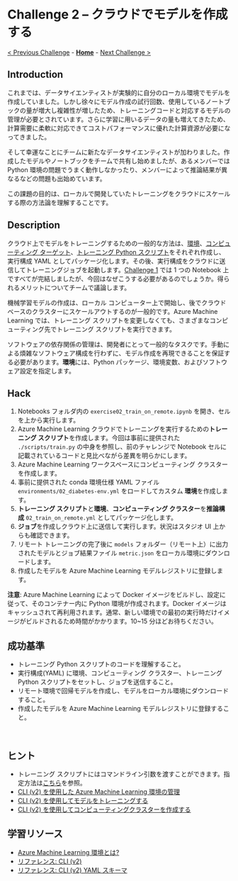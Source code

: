 # Challenge 2 – クラウドでモデルを作成する

[< Previous Challenge](./Challenge-01.md) - **[Home](./README.md)** - [Next Challenge >](./Challenge-03.md)

## Introduction
これまでは、データサイエンティストが実験的に自分のローカル環境でモデルを作成していました。しかし徐々にモデル作成の試行回数、使用しているノートブックの量が増大し複雑性が増したため、トレーニングコードと対応するモデルの管理が必要とされています。さらに学習に用いるデータの量も増えてきたため、計算需要に柔軟に対応できてコストパフォーマンスに優れた計算資源が必要になってきました。

そして幸運なことにチームに新たなデータサイエンティストが加わりました。作成したモデルやノートブックをチームで共有し始めましたが、あるメンバーでは Python 環境の問題でうまく動作しなかったり、メンバーによって推論結果が異なるなどの問題も出始めています。

この課題の目的は、ローカルで開発していたトレーニングをクラウドにスケールする際の方法論を理解することです。

## Description
クラウド上でモデルをトレーニングするための一般的な方法は、[環境](https://docs.microsoft.com/azure/machine-learning/concept-environments)、[コンピューティング ターゲット](https://docs.microsoft.com/azure/machine-learning/concept-compute-target)、[トレーニング Python スクリプト](https://docs.microsoft.com/azure/machine-learning/how-to-train-cli#train-a-model-with-a-custom-script)をそれぞれ作成し、実行構成 YAML としてパッケージ化します。その後、実行構成をクラウドに送信してトレーニングジョブを起動します。[Challenge 1](./Challenge-01.md) では 1 つの Notebook 上ですべてが完結しましたが、今回はなぜこうする必要があるのでしょうか。得られるメリットについてチームで議論します。

機械学習モデルの作成は、ローカル コンピューター上で開始し、後でクラウドベースのクラスターにスケールアウトするのが一般的です。Azure Machine Learning では、トレーニング スクリプトを変更しなくても、さまざまなコンピューティング先でトレーニング スクリプトを実行できます。

ソフトウェアの依存関係の管理は、開発者にとって一般的なタスクです。手動による煩雑なソフトウェア構成を行わずに、モデル作成を再現できることを保証する必要があります。**環境**には、Python パッケージ、環境変数、およびソフトウェア設定を指定します。

## Hack
1. Notebooks フォルダ内の `exercise02_train_on_remote.ipynb` を開き、セルを上から実行します。
1. Azure Machine Learning クラウドでトレーニングを実行するための**トレーニング スクリプト**を作成します。今回は事前に提供された `./scripts/train.py` の中身を参照し、前のチャレンジで Notebook セルに記載されているコードと見比べながら差異を明らかにします。
1. Azure Machine Learning ワークスペースにコンピューティング クラスターを作成します。
1. 事前に提供された conda 環境仕様 YAML ファイル `environments/02_diabetes-env.yml` をロードしてカスタム **環境**を作成します。
1. **トレーニング スクリプト**と**環境**、**コンピューティング クラスター**を**推論構成** `02_train_on_remote.yml` としてパッケージ化します。
1. **ジョブ**を作成しクラウド上に送信して実行します。状況はスタジオ UI 上からも確認できます。
1. リモート トレーニングの完了後に `models` フォルダー（リモート上）に出力されたモデルとジョブ結果ファイル `metric.json` をローカル環境にダウンロードします。
1. 作成したモデルを Azure Machine Learning モデルレジストリに登録します。

**注意**: Azure Machine Learning によって Docker イメージをビルドし、設定に従って、そのコンテナー内に Python 環境が作成されます。Docker イメージはキャッシュされて再利用されます。通常、新しい環境での最初の実行時だけイメージがビルドされるため時間がかかります。10~15 分ほどお待ちください。


## 成功基準
- トレーニング Python スクリプトのコードを理解すること。
- 実行構成(YAML) に環境、コンピューティング クラスター、トレーニング Python スクリプトをセットし、ジョブを送信すること。
- リモート環境で回帰モデルを作成し、モデルをローカル環境にダウンロードすること。
- 作成したモデルを Azure Machine Learning モデルレジストリに登録すること。

<br>

## ヒント
- トレーニング スクリプトにはコマンドライン引数を渡すことができます。指定方法は[こちら](https://docs.microsoft.com/azure/machine-learning/reference-yaml-core-syntax#parameterizing-the-command-with-the-inputs-and-outputs-contexts-of-a-job)を参照。
 - [CLI (v2) を使用した Azure Machine Learning 環境の管理](https://docs.microsoft.com/azure/machine-learning/how-to-manage-environments-v2)
 - [CLI (v2) を使用してモデルをトレーニングする](https://docs.microsoft.com/azure/machine-learning/how-to-train-cli#train-a-model-with-a-custom-script)
 - [CLI (v2) を使用してコンピューティングクラスターを作成する](https://docs.microsoft.com/azure/machine-learning/how-to-train-cli#create-compute)

## 学習リソース
 - [Azure Machine Learning 環境とは?](https://docs.microsoft.com/azure/machine-learning/concept-environments)
 - [リファレンス: CLI (v2)](https://docs.microsoft.com/cli/azure/ml?view=azure-cli-latest)
 - [リファレンス: CLI (v2) YAML スキーマ](https://docs.microsoft.com/azure/machine-learning/reference-yaml-overview)